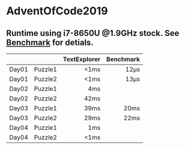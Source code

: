 # AdventOfCode2019

## Runtime using i7-8650U @1.9GHz stock. See [Benchmark](Benchmark.md) for detials.
|       |         | TextExplorer | Benchmark |
|-------|---------|-------------:|----------:|
| Day01 | Puzzle1 |         <1ms |      12µs |
| Day01 | Puzzle2 |         <1ms |      13µs |
| Day02 | Puzzle1 |          4ms |           |
| Day02 | Puzzle2 |         42ms |           |
| Day03 | Puzzle1 |         39ms |      20ms |
| Day03 | Puzzle2 |         29ms |      22ms |
| Day04 | Puzzle1 |          1ms |           |
| Day04 | Puzzle2 |         <1ms |           |
